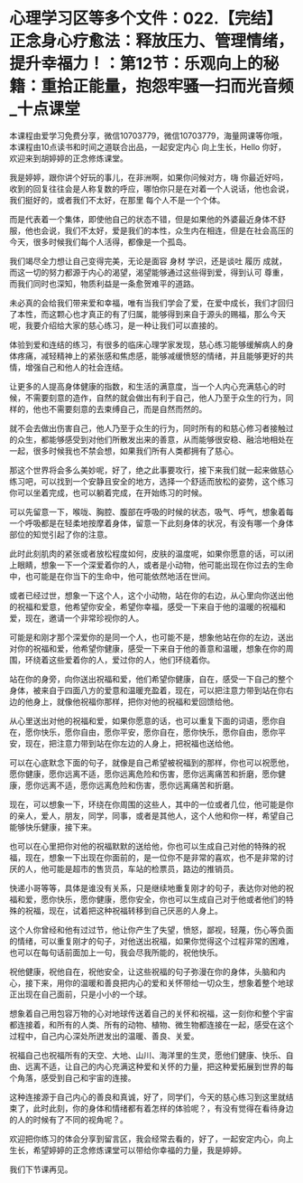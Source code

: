 # 心理学习区等多个文件：022.【完结】正念身心疗愈法：释放压力、管理情绪，提升幸福力！：第12节：乐观向上的秘籍：重拾正能量，抱怨牢骚一扫而光音频_十点课堂

本课程由爱学习免费分享，微信10703779，微信10703779，海量网课等你哦，本课程由10点读书和时间之道联合出品，一起安定内心 向上生长，Hello 你好，欢迎来到胡婷婷的正念修炼课堂。

我是婷婷，跟你讲个好玩的事儿，在非洲啊，如果你问候对方，嗨 你最近好吗，收到的回复往往会是人称复数的呼应，哪怕你只是在对着一个人说话，他也会说，我们挺好的，或者我们不太好，在那里 每个人不是一个个体。

而是代表着一个集体，即使他自己的状态不错，但是如果他的外婆最近身体不舒服，他也会说，我们不太好，爱是我们的本性，众生内在相连，但是在社会高压的今天，很多时候我们每个人活得，都像是一个孤岛。

我们竭尽全力想让自己变得完美，无论是面容 身材 学识，还是谈吐 履历 成就，而这一切的努力都源于内心的渴望，渴望能够通过这些得到爱，得到认可 尊重，而我们同时也深知，物质利益是一条愈贺难平的道路。

未必真的会给我们带来爱和幸福，唯有当我们学会了爱，在爱中成长，我们才回归了本性，而这颗心也才真正的有了归属，能够得到来自于源头的赐福，那么今天呢，我要介绍给大家的慈心练习，是一种让我们可以直接的。

体验到爱和连结的练习，有很多的临床心理学家发现，慈心练习能够缓解病人的身体疼痛，减轻精神上的紧张感和焦虑感，能够减缓愤怒的情绪，并且能够更好的共情，增强自己和他人的社会连结。

让更多的人提高身体健康的指数，和生活的满意度，当一个人内心充满慈心的时候，不需要刻意的造作，自然的就会做出有利于自己，他人乃至于众生的行为，同样的，他也不需要刻意的去束缚自己，而是自然而然的。

就不会去做出伤害自己，他人乃至于众生的行为，同时所有的和慈心修习者接触过的众生，都能够感受到对他们所散发出来的善意，从而能够很安稳、融洽地相处在一起，很多时候我也不禁会想，如果我们所有人类都拥有了慈心。

那这个世界将会多么美妙呢，好了，绝之此事要攻行，接下来我们就一起来做慈心练习吧，可以找到一个安静且安全的地方，选择一个舒适而放松的姿势，这个练习你可以坐着完成，也可以躺着完成，在开始练习的时候。

可以先留意一下，喉咙、胸腔、腹部在呼吸的时候的状态，吸气、呼气，想象着每一个呼吸都是在轻柔地按摩着身体，留意一下此刻身体的状况，有没有哪一个身体部位的知觉引起了你的注意。

此时此刻肌肉的紧张或者放松程度如何，皮肤的温度呢，如果你愿意的话，可以闭上眼睛，想象一下一个深爱着你的人，或者是小动物，他可能出现在你过去的生命中，也可能是在你当下的生命中，他可能依然地活在世间。

或者已经过世，想象一下这个人，这个小动物，站在你的右边，从心里向你送出他的祝福和爱意，他希望你安全，希望你幸福，感受一下来自于他的温暖的祝福和爱，现在，邀请一个非常珍视你的人。

可能是和刚才那个深爱你的是同一个人，也可能不是，想象他站在你的左边，送出对你的祝福和爱，他希望你健康，感受一下来自于他的善意和温暖，想象在你的周围，环绕着这些爱着你的人，爱过你的人，他们环绕着你。

站在你的身旁，向你送出祝福和爱，他们希望你健康，自在，感受一下自己的整个身体，被来自于四面八方的爱意和温暖充盈着，现在，可以把注意力带到站在你右边的他身上，就像他祝福你那样，把你对他的祝福和爱回馈给他。

从心里送出对他的祝福和爱，如果你愿意的话，也可以重复下面的词语，愿你自在，愿你快乐，愿你自由，愿你平安，愿你自在，愿你快乐，愿你自由，愿你平安，现在，把注意力带到站在你左边的人身上，把祝福也送给他。

可以在心底默念下面的句子，就像是自己希望被祝福到的那样，你也可以祝愿他，愿你健康，愿你远离不适，愿你远离危险和伤害，愿你远离痛苦和折磨，愿你健康，愿你远离不适，愿你远离危险和伤害，愿你远离痛苦和折磨。

现在，可以想象一下，环绕在你周围的这些人，其中的一位或者几位，他可能是你的亲人，爱人，朋友，同学，同事，或者是其他人，这个人他和你一样，希望自己能够快乐健康，接下来。

也可以在心里把你对他的祝福默默的送给他，你也可以生成自己对他的特殊的祝福，现在，想象一下出现在你面前的，是一位你不是非常的喜欢，也不是非常的讨厌的人，他可能是超市的售货员，车站的检票员，路边的推销员。

快递小哥等等，具体是谁没有关系，只是继续地重复刚才的句子，表达你对他的祝福和爱，愿你快乐，愿你健康，愿你安全，你也可以生成自己对于他或者他们的特殊的祝福，现在，试着把这种祝福转移到自己厌恶的人身上。

这个人你曾经和他有过过节，他让你产生了失望，愤怒，鄙视，轻蔑，伤心等负面的情绪，可以重复刚才的句子，对他送出祝福，如果你觉得这个过程非常的困难，也可以在每句话前面加上一句，我会尽我所能的，祝他快乐。

祝他健康，祝他自在，祝他安全，让这些祝福的句子弥漫在你的身体，头脑和内心，接下来，用你的温暖和善良把内心的爱和关怀带给一切众生，想象着整个地球正出现在自己面前，只是小小的一个球。

想象着自己用包容万物的心对地球传送着自己的关怀和祝福，这一刻你和整个宇宙都连接着，和所有的人类、所有的动物、植物、微生物都连接在一起，感受在这个过程中，自己内心深处所迸发出的温暖、善良、关爱。

祝福自己也祝福所有的天空、大地、山川、海洋里的生灵，愿他们健康、快乐、自由、远离不适，让自己的内心充满这种爱和关怀的力量，把这种爱拓展到世界的每个角落，感受到自己和宇宙的连接。

这种连接源于自己内心的善良和真诚，好了，同学们，今天的慈心练习到这里就结束了，此时此刻，你的身体和情绪都有着怎样的体验呢？，有没有觉得在看待身边的人的时候有了不同的视角呢？。

欢迎把你练习的体会分享到留言区，我会经常去看的，好了，一起安定内心，向上生长，希望婷婷的正念修炼课堂可以带给你幸福的力量，我是婷婷。

我们下节课再见。